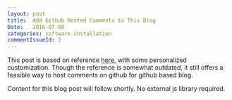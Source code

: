 ```yaml
---
layout: post
title:  Add Github Hosted Comments to This Blog
Date:   2016-07-08
categories: software-installation
commentIssueId: 3
---
```



This post is based on reference
[here](http://ivanzuzak.info/2011/02/18/github-hosted-comments-for-github-hosted-blogs.html),
with some personalized customization. Though the reference is somewhat
outdated, it still offers a feasible way to host comments on github
for github based blog.


Content for this blog post will follow shortly.
No external js library required.
